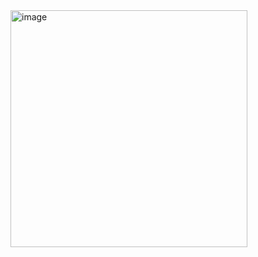 <img width="379" alt="image" src="https://user-images.githubusercontent.com/45068560/230776661-911cdc7f-22e2-42e5-9b14-f5bf311ced72.png">
